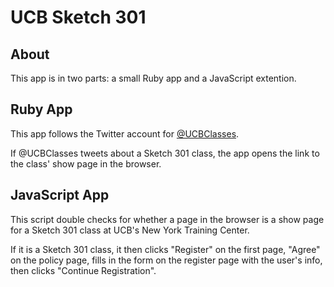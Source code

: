 # UCB Sketch 301

## About

This app is in two parts: a small Ruby app and a JavaScript extention.

## Ruby App

This app follows the Twitter account for [@UCBClasses](https://twitter.com/UCBClassesNYC).

If @UCBClasses tweets about a Sketch 301 class, the app opens the link to the class' show page in the browser. 
## JavaScript App

This script double checks for whether a page in the browser is a show page for a Sketch 301 class at UCB's New York Training Center.

If it is a Sketch 301 class, it then clicks "Register" on the first page, "Agree" on the policy page, fills in the form on the register page with the user's info, then clicks "Continue Registration".
